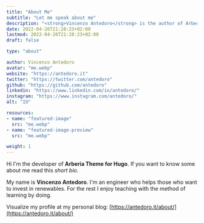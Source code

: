 ```yaml
---
title: "About Me"
subtitle: "Let me speak about me"
description: "<strong>Vincenzo Antedoro</strong> is the author of Arberia Theme for Hugo. To learn more, visit the <em>About page</em>."
date: 2022-04-26T21:28:23+02:00
lastmod: 2022-04-26T21:28:23+02:00
draft: false

type: "about"

author: Vincenzo Antedoro
avatar: "me.webp"
website: "https://antedoro.it"
twitter: "https://twitter.com/antedoro"
github: "https://github.com/antedoro"
linkedin: "https://www.linkedin.com/in/antedoro/"
instagram: "https://www.instagram.com/antedoro/"
alt: "IO"

resources:
- name: "featured-image"
  src: "me.webp"
- name: "featured-image-preview"
  src: "me.webp"

weight: 1
---
```


Hi I'm the developer of **Arberia Theme for Hugo**. If you want to know some about me read this _short bio_.

My name is **Vincenzo Antedoro**. I'm an engineer who helps those who want to invest in renewables. For the rest I enjoy teaching with the method of learning by doing.

Visualize my profile at my personal blog: [https://antedoro.it/about/](https://antedoro.it/about/)
